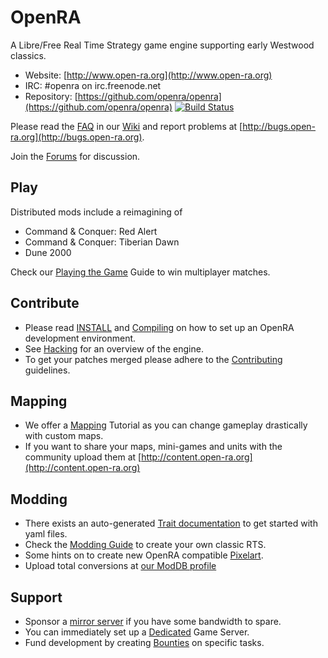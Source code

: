 # OpenRA

A Libre/Free Real Time Strategy game engine supporting early Westwood classics.

* Website: [http://www.open-ra.org](http://www.open-ra.org)
* IRC: \#openra on irc.freenode.net
* Repository: [https://github.com/openra/openra](https://github.com/openra/openra) [![Build Status](https://travis-ci.org/OpenRA/OpenRA.png?branch=bleed)](https://travis-ci.org/OpenRA/OpenRA)

Please read the [FAQ](https://github.com/OpenRA/OpenRA/wiki/FAQ) in our [Wiki](https://github.com/OpenRA/OpenRA/wiki) and report problems at [http://bugs.open-ra.org](http://bugs.open-ra.org).

Join the [Forums](http://www.sleipnirstuff.com/forum/viewforum.php?f=80) for discussion.

## Play

Distributed mods include a reimagining of
* Command & Conquer: Red Alert
* Command & Conquer: Tiberian Dawn
* Dune 2000

Check our [Playing the Game](https://github.com/OpenRA/OpenRA/wiki/Playing-the-game) Guide to win multiplayer matches.

## Contribute

* Please read [INSTALL](https://github.com/OpenRA/OpenRA/blob/bleed/INSTALL) and [Compiling](https://github.com/OpenRA/OpenRA/wiki/Compiling) on how to set up an OpenRA development environment.
* See [Hacking](https://github.com/OpenRA/OpenRA/wiki/Hacking) for an overview of the engine.
* To get your patches merged please adhere to the [Contributing](https://github.com/OpenRA/OpenRA/blob/bleed/CONTRIBUTING.md) guidelines.

## Mapping

* We offer a [Mapping](https://github.com/OpenRA/OpenRA/wiki/Mapping) Tutorial as you can change gameplay drastically with custom maps.
* If you want to share your maps, mini-games and units with the community upload them at [http://content.open-ra.org](http://content.open-ra.org)

## Modding

* There exists an auto-generated [Trait documentation](https://github.com/OpenRA/OpenRA/wiki/Traits) to get started with yaml files.
* Check the [Modding Guide](https://github.com/OpenRA/OpenRA/wiki/Modding%20Guide) to create your own classic RTS.
* Some hints on to create new OpenRA compatible [Pixelart](https://github.com/OpenRA/OpenRA/wiki/Pixelart).
* Upload total conversions at [our ModDB profile](http://www.moddb.com/games/openra/mods)

## Support

* Sponsor a [mirror server](https://github.com/OpenRA/OpenRAWeb/tree/master/content/packages) if you have some bandwidth to spare.
* You can immediately set up a [Dedicated](https://github.com/OpenRA/OpenRA/wiki/Dedicated) Game Server.
* Fund development by creating [Bounties](https://www.bountysource.com/trackers/36085-openra) on specific tasks.
